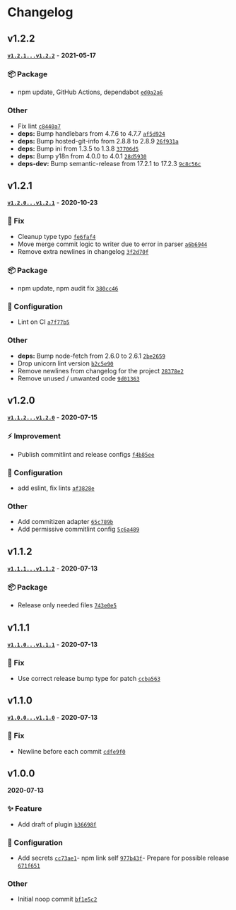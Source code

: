 # Changelog

## v1.2.2

**[`v1.2.1...v1.2.2`](https://github.com/evelynhathaway/conventional-changelog-evelyn/compare/v1.2.1...v1.2.2)** - **2021-05-17**

### 📦 Package

- npm update, GitHub Actions, dependabot [`ed0a2a6`](https://github.com/evelynhathaway/conventional-changelog-evelyn/commit/ed0a2a6)

### Other

- Fix lint [`c8440a7`](https://github.com/evelynhathaway/conventional-changelog-evelyn/commit/c8440a7)
- **deps:** Bump handlebars from 4.7.6 to 4.7.7 [`af5d924`](https://github.com/evelynhathaway/conventional-changelog-evelyn/commit/af5d924)
- **deps:** Bump hosted-git-info from 2.8.8 to 2.8.9 [`26f931a`](https://github.com/evelynhathaway/conventional-changelog-evelyn/commit/26f931a)
- **deps:** Bump ini from 1.3.5 to 1.3.8 [`37706d5`](https://github.com/evelynhathaway/conventional-changelog-evelyn/commit/37706d5)
- **deps:** Bump y18n from 4.0.0 to 4.0.1 [`28d5930`](https://github.com/evelynhathaway/conventional-changelog-evelyn/commit/28d5930)
- **deps-dev:** Bump semantic-release from 17.2.1 to 17.2.3 [`9c8c56c`](https://github.com/evelynhathaway/conventional-changelog-evelyn/commit/9c8c56c)

## v1.2.1

**[`v1.2.0...v1.2.1`](https://github.com/evelynhathaway/conventional-changelog-evelyn/compare/v1.2.0...v1.2.1)** - **2020-10-23**

### 🐛 Fix

- Cleanup type typo [`fe6faf4`](https://github.com/evelynhathaway/conventional-changelog-evelyn/commit/fe6faf4)
- Move merge commit logic to writer due to error in parser [`a6b6944`](https://github.com/evelynhathaway/conventional-changelog-evelyn/commit/a6b6944)
- Remove extra newlines in changelog [`3f2d70f`](https://github.com/evelynhathaway/conventional-changelog-evelyn/commit/3f2d70f)

### 📦 Package

- npm update, npm audit fix [`380cc46`](https://github.com/evelynhathaway/conventional-changelog-evelyn/commit/380cc46)

### 🔧 Configuration

- Lint on CI [`a7f77b5`](https://github.com/evelynhathaway/conventional-changelog-evelyn/commit/a7f77b5)

### Other

- **deps:** Bump node-fetch from 2.6.0 to 2.6.1 [`2be2659`](https://github.com/evelynhathaway/conventional-changelog-evelyn/commit/2be2659)
- Drop unicorn lint version [`b2c5e90`](https://github.com/evelynhathaway/conventional-changelog-evelyn/commit/b2c5e90)
- Remove newlines from changelog for the project [`28378e2`](https://github.com/evelynhathaway/conventional-changelog-evelyn/commit/28378e2)
- Remove unused / unwanted code [`9d01363`](https://github.com/evelynhathaway/conventional-changelog-evelyn/commit/9d01363)

## v1.2.0

**[`v1.1.2...v1.2.0`](https://github.com/evelynhathaway/conventional-changelog-evelyn/compare/v1.1.2...v1.2.0)** - **2020-07-15**

### ⚡ Improvement

- Publish commitlint and release configs [`f4b85ee`](https://github.com/evelynhathaway/conventional-changelog-evelyn/commit/f4b85ee)

### 🔧 Configuration

- add eslint, fix lints [`af3828e`](https://github.com/evelynhathaway/conventional-changelog-evelyn/commit/af3828e)

### Other

- Add commitizen adapter [`65c789b`](https://github.com/evelynhathaway/conventional-changelog-evelyn/commit/65c789b)
- Add permissive commitlint config [`5c6a489`](https://github.com/evelynhathaway/conventional-changelog-evelyn/commit/5c6a489)

## v1.1.2

**[`v1.1.1...v1.1.2`](https://github.com/evelynhathaway/conventional-changelog-evelyn/compare/v1.1.1...v1.1.2)** - **2020-07-13**

### 📦 Package

- Release only needed files [`743e0e5`](https://github.com/evelynhathaway/conventional-changelog-evelyn/commit/743e0e5)

## v1.1.1

**[`v1.1.0...v1.1.1`](https://github.com/evelynhathaway/conventional-changelog-evelyn/compare/v1.1.0...v1.1.1)** - **2020-07-13**

### 🐛 Fix

- Use correct release bump type for patch [`ccba563`](https://github.com/evelynhathaway/conventional-changelog-evelyn/commit/ccba563)

## v1.1.0

**[`v1.0.0...v1.1.0`](https://github.com/evelynhathaway/conventional-changelog-evelyn/compare/v1.0.0...v1.1.0)** - **2020-07-13**

### 🐛 Fix

- Newline before each commit [`cdfe9f0`](https://github.com/evelynhathaway/conventional-changelog-evelyn/commit/cdfe9f0)

## v1.0.0

**2020-07-13**

### ✨ Feature

- Add draft of plugin [`b36698f`](https://github.com/evelynhathaway/conventional-changelog-evelyn/commit/b36698f)

### 🔧 Configuration

- Add secrets [`cc73ae1`](https://github.com/evelynhathaway/conventional-changelog-evelyn/commit/cc73ae1)- npm link self [`977b43f`](https://github.com/evelynhathaway/conventional-changelog-evelyn/commit/977b43f)- Prepare for possible release [`671f651`](https://github.com/evelynhathaway/conventional-changelog-evelyn/commit/671f651)

### Other

- Initial noop commit [`bf1e5c2`](https://github.com/evelynhathaway/conventional-changelog-evelyn/commit/bf1e5c2)
